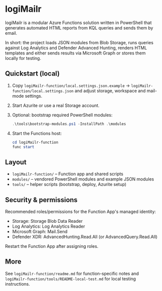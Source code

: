 # logiMailr

logiMailr is a modular Azure Functions solution written in PowerShell that generates automated HTML reports from KQL queries and sends them by email.

In short: the project loads JSON modules from Blob Storage, runs queries against Log Analytics and Defender Advanced Hunting, renders HTML templates and either sends results via Microsoft Graph or stores them locally for testing.

## Quickstart (local)

1. Copy `logiMailr-function/local.settings.json.example` → `logiMailr-function/local.settings.json` and adjust storage, workspace and mail-mode settings.

2. Start Azurite or use a real Storage account.

3. Optional: bootstrap required PowerShell modules:

   ```powershell
   .\tools\bootstrap-modules.ps1 -InstallPath .\modules
   ```

4. Start the Functions host:

   ```powershell
   cd logiMailr-function
   func start
   ```

## Layout

- `logiMailr-function/` – Function app and shared scripts
- `modules/` – vendored PowerShell modules and example JSON modules
- `tools/` – helper scripts (bootstrap, deploy, Azurite setup)

## Security & permissions

Recommended roles/permissions for the Function App's managed identity:

- Storage: Storage Blob Data Reader
- Log Analytics: Log Analytics Reader
- Microsoft Graph: Mail.Send
- Defender XDR: AdvancedHunting.Read.All (or AdvancedQuery.Read.All)

Restart the Function App after assigning roles.

## More

See `logiMailr-function/readme.md` for function-specific notes and `logiMailr-function/tools/README-local-test.md` for local testing instructions.

